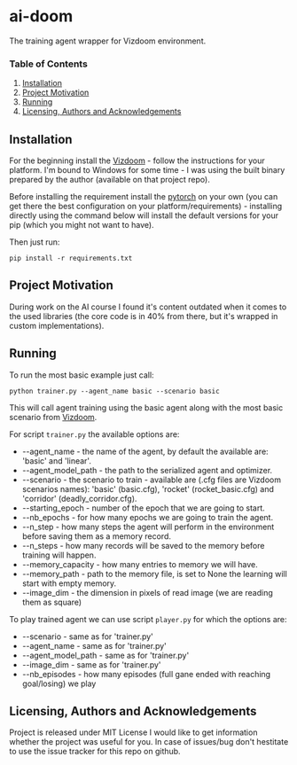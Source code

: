 # ai-doom

The training agent wrapper for Vizdoom environment. 

### Table of Contents

1. [Installation](#installation)
2. [Project Motivation](#motivation)
3. [Running](#running)
4. [Licensing, Authors and Acknowledgements](#licensing)

## Installation <a name="installation"></a>

For the beginning install the [Vizdoom](https://github.com/mwydmuch/ViZDoom/blob/master/doc/Building.md) - 
follow the instructions for your platform. I'm bound to Windows for some time - I was using the built binary prepared by the author (available on that project repo).

Before installing the requirement install the [pytorch](https://pytorch.org/get-started/locally/) on your own (you can get there the best configuration on your platform/requirements) - installing directly using the command below will install the default versions for your pip (which you might not want to have).

Then just run:
```
pip install -r requirements.txt
```

## Project Motivation <a name="motivation"></a>

During work on the AI course I found it's content outdated when it comes to the used libraries (the core code is in 40% from there, but it's wrapped in custom implementations).

## Running <a name="running"></a>

To run the most basic example just call:

```
python trainer.py --agent_name basic --scenario basic
```

This will call agent training using the basic agent along with the most basic scenario from [Vizdoom](https://github.com/mwydmuch/ViZDoom/tree/master/scenarios).

For script `trainer.py` the available options are:
* --agent_name - the name of the agent, by default the available are: 'basic' and 'linear'.
* --agent_model_path - the path to the serialized agent and optimizer.
* --scenario - the scenario to train - available are (.cfg files are Vizdoom scenarios names): 'basic' (basic.cfg), 'rocket' (rocket_basic.cfg) and 'corridor' (deadly_corridor.cfg).
* --starting_epoch - number of the epoch that we are going to start.
* --nb_epochs - for how many epochs we are going to train the agent.
* --n_step -  how many steps the agent will perform in the environment before saving them as a memory record.
* --n_steps - how many records will be saved to the memory before training will happen.
* --memory_capacity - how many entries to memory we will have.
* --memory_path - path to the memory file, is set to None the learning will start with empty memory.
* --image_dim - the dimension in pixels of read image (we are reading them as square)

To play trained agent we can use script `player.py` for which the options are:
* --scenario - same as for 'trainer.py'
* --agent_name - same as for 'trainer.py'
* --agent_model_path - same as for 'trainer.py'
* --image_dim - same as for 'trainer.py'
* --nb_episodes - how many episodes (full gane ended with reaching goal/losing) we play

## Licensing, Authors and Acknowledgements <a name="licensing"></a>

Project is released under MIT License I would like to get information whether the project was useful for you. In case of issues/bug don't hestitate to use the issue tracker for this repo on github.
